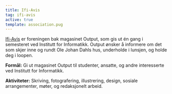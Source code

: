```yaml
---
title: Ifi-Avis
tag: ifi-avis
active: true
template: association.pug
---
```


[Ifi-Avis](http://ifiavis.no/) er foreningen bak magasinet Output, som gis ut én gang i semesteret ved Institutt for Informatikk. Output ønsker å informere om det som skjer inne og rundt Ole Johan Dahls hus, underholde i lunsjen, og holde deg i loopen.

**Formål:** Gi ut magasinet Output til studenter, ansatte, og andre interesserte ved Institutt for Informatikk.

**Aktiviteter:** Skriving, fotografering, illustrering, design, sosiale arrangementer, møter, og redaksjonelt arbeid.